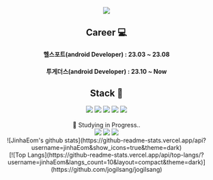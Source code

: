 <div align="center">
  <img src="https://capsule-render.vercel.app/api?type=waving&color=6799FF&height=180&section=header&text=Hi+There!&fontSize=45&fontColor=ffffff&animation=fadeIn&fontAlign=15" />
  
## Career 💻
#### 헬스포트(android Developer) : 23.03 ~ 23.08
#### 투게더스(android Developer) : 23.10 ~ Now
## Stack 💪

<img src="https://img.shields.io/badge/Android-3DDC84?style=flat-square&logo=Android&logoColor=white"/>
<img src="https://img.shields.io/badge/Kotlin-7F52FF?style=flat-square&logo=Kotlin&logoColor=white"/>
<img src="https://img.shields.io/badge/firebase-FFCA28?style=flat-square&logo=firebase&logoColor=white"/>
<img src="https://img.shields.io/badge/github-181717?style=flat-square&logo=github&logoColor=white"/>
<img src="https://img.shields.io/badge/git-F05032?style=flat-square&logo=git&logoColor=white"/>  
<br>
 <br>
📖 Studying in Progress..
<br>
<img src="https://img.shields.io/badge/React%20Native-61DAFB?style=flat-square&logo=react&logoColor=white"/>
<img src="https://img.shields.io/badge/JavaScript-F7DF1E?style=flat-square&logo=javascript&logoColor=black"/>
<img src="https://img.shields.io/badge/TypeScript-3178C6?style=flat-square&logo=typescript&logoColor=white"/>

<br>
![JinhaEom's github stats](https://github-readme-stats.vercel.app/api?username=jinhaEom&show_icons=true&theme=dark)
<br>
[![Top Langs](https://github-readme-stats.vercel.app/api/top-langs/?username=jinhaEom&langs_count=10&layout=compact&theme=dark)](https://github.com/jogilsang/jogilsang)

</div>
